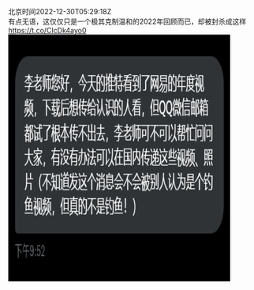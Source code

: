 北京时间2022-12-30T05:29:18Z<br>有点无语，这仅仅只是一个极其克制温和的2022年回顾而已，却被封杀成这样 https://t.co/CIcDk4ayo0<br><img src='/temp/image/2022/n-Month-12/1608575912404193285_0.jpg' width='450' height='500'><br><br>